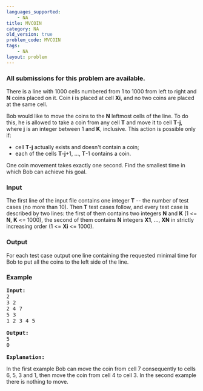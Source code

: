 ```yaml
---
languages_supported:
    - NA
title: MVCOIN
category: NA
old_version: true
problem_code: MVCOIN
tags:
    - NA
layout: problem
---
```

###  All submissions for this problem are available. 

There is a line with 1000 cells numbered from 1 to 1000 from left to right and **N** coins placed on it. Coin **i** is placed at cell **Xi**, and no two coins are placed at the same cell.

Bob would like to move the coins to the **N** leftmost cells of the line. To do this, he is allowed to take a coin from any cell **T** and move it to cell **T**-**j**, where **j** is an integer between 1 and **K**, inclusive. This action is possible only if:

- cell **T**-**j** actually exists and doesn't contain a coin;
- each of the cells **T**-**j**+1, ..., **T**-1 contains a coin.


One coin movement takes exactly one second. Find the smallest time in which Bob can achieve his goal.

### Input

The first line of the input file contains one integer **T** -- the number of test cases (no more than 10). Then **T** test cases follow, and every test case is described by two lines: the first of them contains two integers **N** and **K** (1 &lt;= **N**, **K** &lt;= 1000), the second of them contains **N** integers **X1**, ..., **XN** in strictly increasing order (1 &lt;= **Xi** &lt;= 1000).

### Output

For each test case output one line containing the requested minimal time for Bob to put all the coins to the left side of the line.

### Example

<pre>
<b>Input:</b>
2
3 2
2 4 7
5 3
1 2 3 4 5

<b>Output:</b>
5
0

<b>Explanation:</b>
</pre>
In the first example Bob can move the coin from cell 7 consequently to cells 6, 5, 3 and 1, then move the coin from cell 4 to cell 3. In the second example there is nothing to move.
